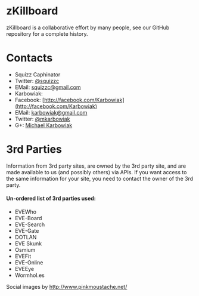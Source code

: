 # zKillboard

zKillboard is a collaborative effort by many people, see our GitHub repository for a complete history.

# Contacts

- Squizz Caphinator
 - Twitter: [@squizzc](https://twitter.com/squizzc)
 - EMail: squizzc@gmail.com
- Karbowiak:
 - Facebook: [http://facebook.com/Karbowiak](http://facebook.com/Karbowiak)
 - EMail: karbowiak@gmail.com
 - Twitter: [@mkarbowiak](https://twitter.com/mkarbowiak)
 - G+: [Michael Karbowiak](https://plus.google.com/+MichaelKarbowiak/)

# 3rd Parties

Information from 3rd party sites, are owned by the 3rd party site, and are made available to us (and possibly others) via APIs. If you want access to the same information for your site, you need to contact the owner of the 3rd party.

#### Un-ordered list of 3rd parties used:
- EVEWho
- EVE-Board
- EVE-Search
- EVE-Gate
- DOTLAN
- EVE Skunk
- Osmium
- EVEFit
- EVE-Online
- EVEEye
- Wormhol.es

Social images by http://www.pinkmoustache.net/